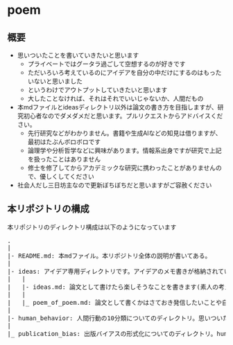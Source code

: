 # poem
## 概要
- 思いついたことを書いていきたいと思います
  - プライベートではグータラ過ごして空想するのが好きです
  - ただいろいろ考えているのにアイデアを自分の中だけにするのはもったいないと思いました
  - というわけでアウトプットしていきたいと思います
  - 大したことなければ、それはそれでいいじゃないか、人間だもの
- 本mdファイルとideasディレクトリ以外は論文の書き方を目指しますが、研究初心者なのでダメダメだと思います。プルリクエストからアドバイスください。
  - 先行研究などがわかりません。書籍や生成AIなどの知見は借りますが、最初はたぶんボロボロです
  - 論理学や分析哲学などに興味があります。情報系出身ですが研究で上記を扱ったことはありません
  - 修士を修了してからアカデミックな研究に携わったことがありませんので、優しくしてください
- 社会人だし三日坊主なので更新ぼちぼちだと思いますがご容赦ください

## 本リポジトリの構成
本リポジトリのディレクトリ構成は以下のようになっています
<pre>
.
|
|- README.md: 本mdファイル。本リポジトリ全体の説明が書いてある。
|
|- ideas: アイデア専用ディレクトリです。アイデアのメモ書きが格納されています。
|   |
|   |- ideas.md: 論文として書けたら楽しそうなことを書きます(素人の考えですが・・・)
|   |
|   |_ poem_of_poem.md: 論文として書くかはさておき発信したいことや自己紹介(?)を書きます。
|
|- human_behavior: 人間行動の10分類についてのディレクトリ。思いついたことを日々まとめます。
|
|_ publication_bias: 出版バイアスの形式化についてのディレクトリ。human_behaviorがある程度書けたら着手します。
</pre>